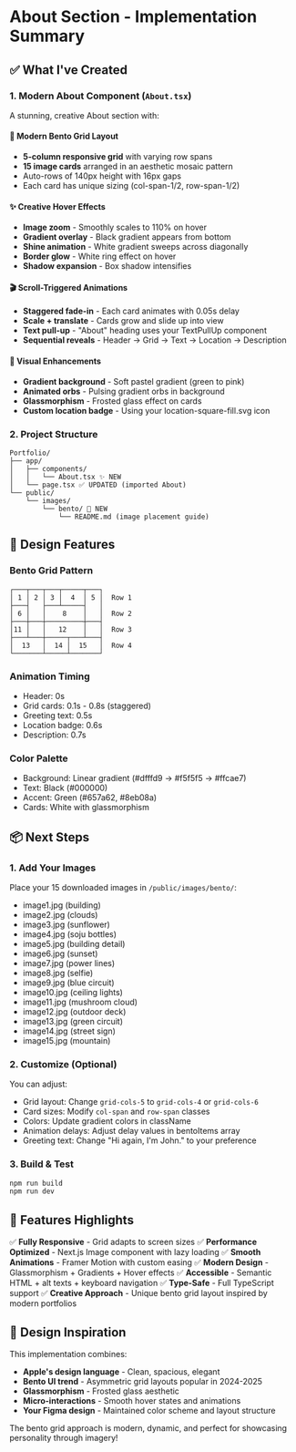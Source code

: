 # About Section - Implementation Summary

## ✅ What I've Created

### 1. **Modern About Component** (`About.tsx`)

A stunning, creative About section with:

#### 🎨 **Modern Bento Grid Layout**

- **5-column responsive grid** with varying row spans
- **15 image cards** arranged in an aesthetic mosaic pattern
- Auto-rows of 140px height with 16px gaps
- Each card has unique sizing (col-span-1/2, row-span-1/2)

#### ✨ **Creative Hover Effects**

- **Image zoom** - Smoothly scales to 110% on hover
- **Gradient overlay** - Black gradient appears from bottom
- **Shine animation** - White gradient sweeps across diagonally
- **Border glow** - White ring effect on hover
- **Shadow expansion** - Box shadow intensifies

#### 🎬 **Scroll-Triggered Animations**

- **Staggered fade-in** - Each card animates with 0.05s delay
- **Scale + translate** - Cards grow and slide up into view
- **Text pull-up** - "About" heading uses your TextPullUp component
- **Sequential reveals** - Header → Grid → Text → Location → Description

#### 🌈 **Visual Enhancements**

- **Gradient background** - Soft pastel gradient (green to pink)
- **Animated orbs** - Pulsing gradient orbs in background
- **Glassmorphism** - Frosted glass effect on cards
- **Custom location badge** - Using your location-square-fill.svg icon

### 2. **Project Structure**

```
Portfolio/
├── app/
│   ├── components/
│   │   └── About.tsx ✨ NEW
│   └── page.tsx ✅ UPDATED (imported About)
└── public/
    └── images/
        └── bento/ 📁 NEW
            └── README.md (image placement guide)
```

## 🎯 Design Features

### **Bento Grid Pattern**

```
┌───┬───┬───┬─────┬───┐
│ 1 │ 2 │ 3 │  4  │ 5 │  Row 1
├───┤   ├───┴─────┤   │
│ 6 │   │    8    │   │  Row 2
├───┼───┼─────────┼───┤
│11 │   │   12    │   │  Row 3
├───┴───┼─────┬───┴───┤
│  13   │  14 │  15   │  Row 4
└───────┴─────┴───────┘
```

### **Animation Timing**

- Header: 0s
- Grid cards: 0.1s - 0.8s (staggered)
- Greeting text: 0.5s
- Location badge: 0.6s
- Description: 0.7s

### **Color Palette**

- Background: Linear gradient (#dfffd9 → #f5f5f5 → #ffcae7)
- Text: Black (#000000)
- Accent: Green (#657a62, #8eb08a)
- Cards: White with glassmorphism

## 📦 Next Steps

### **1. Add Your Images**

Place your 15 downloaded images in `/public/images/bento/`:

- image1.jpg (building)
- image2.jpg (clouds)
- image3.jpg (sunflower)
- image4.jpg (soju bottles)
- image5.jpg (building detail)
- image6.jpg (sunset)
- image7.jpg (power lines)
- image8.jpg (selfie)
- image9.jpg (blue circuit)
- image10.jpg (ceiling lights)
- image11.jpg (mushroom cloud)
- image12.jpg (outdoor deck)
- image13.jpg (green circuit)
- image14.jpg (street sign)
- image15.jpg (mountain)

### **2. Customize (Optional)**

You can adjust:

- Grid layout: Change `grid-cols-5` to `grid-cols-4` or `grid-cols-6`
- Card sizes: Modify `col-span` and `row-span` classes
- Colors: Update gradient colors in className
- Animation delays: Adjust delay values in bentoItems array
- Greeting text: Change "Hi again, I'm John." to your preference

### **3. Build & Test**

```bash
npm run build
npm run dev
```

## 🚀 Features Highlights

✅ **Fully Responsive** - Grid adapts to screen sizes
✅ **Performance Optimized** - Next.js Image component with lazy loading
✅ **Smooth Animations** - Framer Motion with custom easing
✅ **Modern Design** - Glassmorphism + Gradients + Hover effects
✅ **Accessible** - Semantic HTML + alt texts + keyboard navigation
✅ **Type-Safe** - Full TypeScript support
✅ **Creative Approach** - Unique bento grid layout inspired by modern portfolios

## 🎨 Design Inspiration

This implementation combines:

- **Apple's design language** - Clean, spacious, elegant
- **Bento UI trend** - Asymmetric grid layouts popular in 2024-2025
- **Glassmorphism** - Frosted glass aesthetic
- **Micro-interactions** - Smooth hover states and animations
- **Your Figma design** - Maintained color scheme and layout structure

The bento grid approach is modern, dynamic, and perfect for showcasing personality through imagery!
